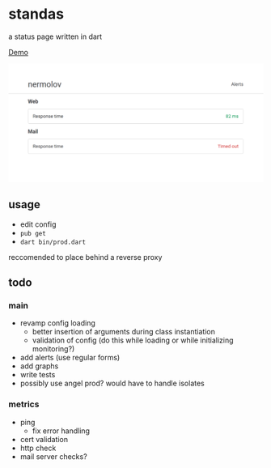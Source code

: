 # standas

a status page written in dart

[Demo](https://status.nermolov.com/)

![screenshot](https://github.com/nermolov/standas/raw/master/screenshot.png)

## usage

* edit config
* `pub get`
* `dart bin/prod.dart`

reccomended to place behind a reverse proxy

## todo

### main

* revamp config loading
  * better insertion of arguments during class instantiation
  * validation of config (do this while loading or while initializing monitoring?)
* add alerts (use regular forms)
* add graphs
* write tests
* possibly use angel prod? would have to handle isolates

### metrics

* ping
  * fix error handling
* cert validation
* http check
* mail server checks?
